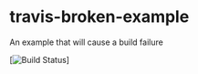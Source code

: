 # travis-broken-example

An example that will cause a build failure

[![Build Status](https://travis-ci.org/CILP/travis-broken-example.svg?branch=master)]
